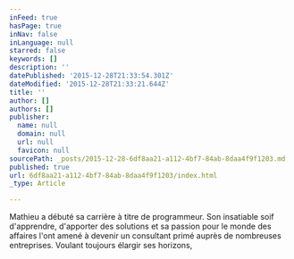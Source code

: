 ```yaml
---
inFeed: true
hasPage: true
inNav: false
inLanguage: null
starred: false
keywords: []
description: ''
datePublished: '2015-12-28T21:33:54.301Z'
dateModified: '2015-12-28T21:33:21.644Z'
title: ''
author: []
authors: []
publisher:
  name: null
  domain: null
  url: null
  favicon: null
sourcePath: _posts/2015-12-28-6df8aa21-a112-4bf7-84ab-8daa4f9f1203.md
published: true
url: 6df8aa21-a112-4bf7-84ab-8daa4f9f1203/index.html
_type: Article

---
```

Mathieu a débuté sa carrière à titre de programmeur. Son insatiable soif d'apprendre, d'apporter des solutions et sa passion pour le monde des affaires l'ont amené à devenir un consultant primé auprès de nombreuses entreprises. Voulant toujours élargir ses horizons,